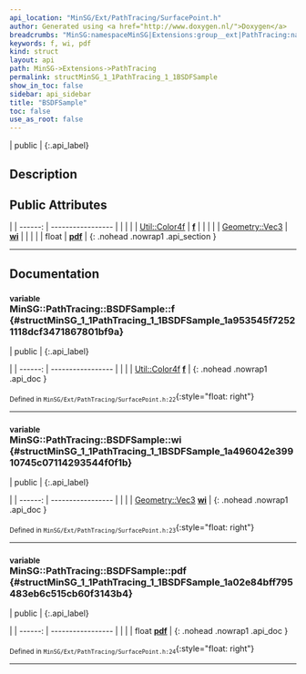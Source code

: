 ```yaml
---
api_location: "MinSG/Ext/PathTracing/SurfacePoint.h"
author: Generated using <a href="http://www.doxygen.nl/">Doxygen</a>
breadcrumbs: "MinSG:namespaceMinSG|Extensions:group__ext|PathTracing:namespaceMinSG_1_1PathTracing"
keywords: f, wi, pdf
kind: struct
layout: api
path: MinSG->Extensions->PathTracing
permalink: structMinSG_1_1PathTracing_1_1BSDFSample
show_in_toc: false
sidebar: api_sidebar
title: "BSDFSample"
toc: false
use_as_root: false
---
```


| public |
{:.api_label}

## Description





## Public Attributes

|
| ------: | ----------------- |
|  | |
| [Util::Color4f](classUtil_1_1Color4f) | **[f](#structMinSG_1_1PathTracing_1_1BSDFSample_1a953545f72521118dcf3471867801bf9a)**  |
|  | |
| [Geometry::Vec3](namespaceGeometry#namespaceGeometry_1ab29e4544da9b15b5bf224cbf5b691313) | **[wi](#structMinSG_1_1PathTracing_1_1BSDFSample_1a496042e39910745c07114293544f0f1b)**  |
|  | |
| float | **[pdf](#structMinSG_1_1PathTracing_1_1BSDFSample_1a02e84bff795483eb6c515cb60f3143b4)**  |
{: .nohead .nowrap1 .api_section }


-------------------------------------------------------------------

## Documentation

### <small>variable</small><br/> MinSG::PathTracing::BSDFSample::f {#structMinSG_1_1PathTracing_1_1BSDFSample_1a953545f72521118dcf3471867801bf9a}

| public |
{:.api_label}

|
| ------: | ----------------- |
|  |
| [Util::Color4f](classUtil_1_1Color4f) **[f](#structMinSG_1_1PathTracing_1_1BSDFSample_1a953545f72521118dcf3471867801bf9a)**  |
{: .nohead .nowrap1 .api_doc }





<sub>Defined in `MinSG/Ext/PathTracing/SurfacePoint.h:22`</sub>{:style="float: right"}

-------------------------------------------------------------------

### <small>variable</small><br/> MinSG::PathTracing::BSDFSample::wi {#structMinSG_1_1PathTracing_1_1BSDFSample_1a496042e39910745c07114293544f0f1b}

| public |
{:.api_label}

|
| ------: | ----------------- |
|  |
| [Geometry::Vec3](namespaceGeometry#namespaceGeometry_1ab29e4544da9b15b5bf224cbf5b691313) **[wi](#structMinSG_1_1PathTracing_1_1BSDFSample_1a496042e39910745c07114293544f0f1b)**  |
{: .nohead .nowrap1 .api_doc }





<sub>Defined in `MinSG/Ext/PathTracing/SurfacePoint.h:23`</sub>{:style="float: right"}

-------------------------------------------------------------------

### <small>variable</small><br/> MinSG::PathTracing::BSDFSample::pdf {#structMinSG_1_1PathTracing_1_1BSDFSample_1a02e84bff795483eb6c515cb60f3143b4}

| public |
{:.api_label}

|
| ------: | ----------------- |
|  |
| float **[pdf](#structMinSG_1_1PathTracing_1_1BSDFSample_1a02e84bff795483eb6c515cb60f3143b4)**  |
{: .nohead .nowrap1 .api_doc }





<sub>Defined in `MinSG/Ext/PathTracing/SurfacePoint.h:24`</sub>{:style="float: right"}

-------------------------------------------------------------------

